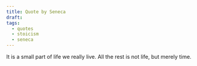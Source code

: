 ```yaml
---
title: Quote by Seneca
draft: 
tags:
  - quotes
  - stoicism
  - seneca
---
```

It is a small part of life we really live. 
All the rest is not life, but merely time.